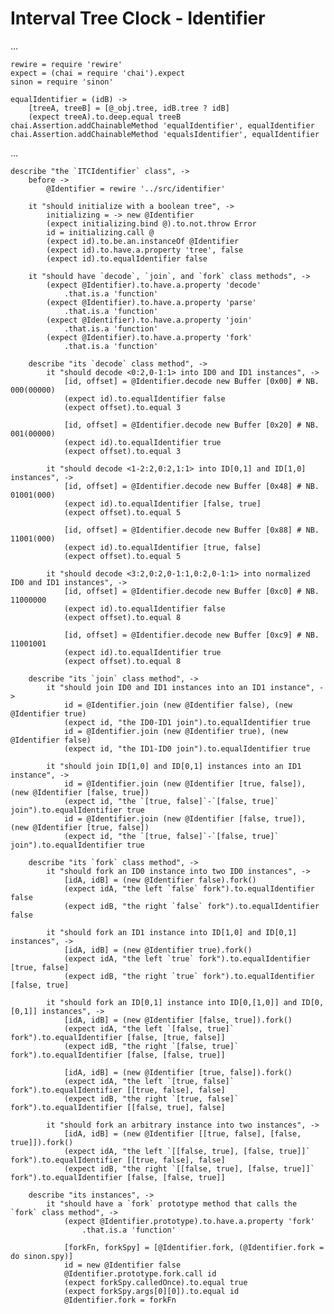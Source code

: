 # Interval Tree Clock - Identifier

…

    rewire = require 'rewire'
    expect = (chai = require 'chai').expect
    sinon = require 'sinon'

    equalIdentifier = (idB) ->
    	[treeA, treeB] = [@_obj.tree, idB.tree ? idB]
    	(expect treeA).to.deep.equal treeB
    chai.Assertion.addChainableMethod 'equalIdentifier', equalIdentifier
    chai.Assertion.addChainableMethod 'equalsIdentifier', equalIdentifier

…

    describe "the `ITCIdentifier` class", ->
    	before ->
    		@Identifier = rewire '../src/identifier'

    	it "should initialize with a boolean tree", ->
    		initializing = -> new @Identifier
    		(expect initializing.bind @).to.not.throw Error
    		id = initializing.call @
    		(expect id).to.be.an.instanceOf @Identifier
    		(expect id).to.have.a.property 'tree', false
    		(expect id).to.equalIdentifier false

    	it "should have `decode`, `join`, and `fork` class methods", ->
    		(expect @Identifier).to.have.a.property 'decode'
    			.that.is.a 'function'
    		(expect @Identifier).to.have.a.property 'parse'
    			.that.is.a 'function'
    		(expect @Identifier).to.have.a.property 'join'
    			.that.is.a 'function'
    		(expect @Identifier).to.have.a.property 'fork'
    			.that.is.a 'function'

    	describe "its `decode` class method", ->
    		it "should decode <0:2,0-1:1> into ID0 and ID1 instances", ->
    			[id, offset] = @Identifier.decode new Buffer [0x00] # NB. 000(00000)
    			(expect id).to.equalIdentifier false
    			(expect offset).to.equal 3

    			[id, offset] = @Identifier.decode new Buffer [0x20] # NB. 001(00000)
    			(expect id).to.equalIdentifier true
    			(expect offset).to.equal 3

    		it "should decode <1-2:2,0:2,1:1> into ID[0,1] and ID[1,0] instances", ->
    			[id, offset] = @Identifier.decode new Buffer [0x48] # NB. 01001(000)
    			(expect id).to.equalIdentifier [false, true]
    			(expect offset).to.equal 5

    			[id, offset] = @Identifier.decode new Buffer [0x88] # NB. 11001(000)
    			(expect id).to.equalIdentifier [true, false]
    			(expect offset).to.equal 5

    		it "should decode <3:2,0:2,0-1:1,0:2,0-1:1> into normalized ID0 and ID1 instances", ->
    			[id, offset] = @Identifier.decode new Buffer [0xc0] # NB. 11000000
    			(expect id).to.equalIdentifier false
    			(expect offset).to.equal 8

    			[id, offset] = @Identifier.decode new Buffer [0xc9] # NB. 11001001
    			(expect id).to.equalIdentifier true
    			(expect offset).to.equal 8

    	describe "its `join` class method", ->
    		it "should join ID0 and ID1 instances into an ID1 instance", ->
    			id = @Identifier.join (new @Identifier false), (new @Identifier true)
    			(expect id, "the ID0-ID1 join").to.equalIdentifier true
    			id = @Identifier.join (new @Identifier true), (new @Identifier false)
    			(expect id, "the ID1-ID0 join").to.equalIdentifier true

    		it "should join ID[1,0] and ID[0,1] instances into an ID1 instance", ->
    			id = @Identifier.join (new @Identifier [true, false]), (new @Identifier [false, true])
    			(expect id, "the `[true, false]`-`[false, true]` join").to.equalIdentifier true
    			id = @Identifier.join (new @Identifier [false, true]), (new @Identifier [true, false])
    			(expect id, "the `[true, false]`-`[false, true]` join").to.equalIdentifier true

    	describe "its `fork` class method", ->
    		it "should fork an ID0 instance into two ID0 instances", ->
    			[idA, idB] = (new @Identifier false).fork()
    			(expect idA, "the left `false` fork").to.equalIdentifier false
    			(expect idB, "the right `false` fork").to.equalIdentifier false

    		it "should fork an ID1 instance into ID[1,0] and ID[0,1] instances", ->
    			[idA, idB] = (new @Identifier true).fork()
    			(expect idA, "the left `true` fork").to.equalIdentifier [true, false]
    			(expect idB, "the right `true` fork").to.equalIdentifier [false, true]

    		it "should fork an ID[0,1] instance into ID[0,[1,0]] and ID[0,[0,1]] instances", ->
    			[idA, idB] = (new @Identifier [false, true]).fork()
    			(expect idA, "the left `[false, true]` fork").to.equalIdentifier [false, [true, false]]
    			(expect idB, "the right `[false, true]` fork").to.equalIdentifier [false, [false, true]]

    			[idA, idB] = (new @Identifier [true, false]).fork()
    			(expect idA, "the left `[true, false]` fork").to.equalIdentifier [[true, false], false]
    			(expect idB, "the right `[true, false]` fork").to.equalIdentifier [[false, true], false]

    		it "should fork an arbitrary instance into two instances", ->
    			[idA, idB] = (new @Identifier [[true, false], [false, true]]).fork()
    			(expect idA, "the left `[[false, true], [false, true]]` fork").to.equalIdentifier [[true, false], false]
    			(expect idB, "the right `[[false, true], [false, true]]` fork").to.equalIdentifier [false, [false, true]]

    	describe "its instances", ->
    		it "should have a `fork` prototype method that calls the `fork` class method", ->
    			(expect @Identifier.prototype).to.have.a.property 'fork'
    				.that.is.a 'function'

    			[forkFn, forkSpy] = [@Identifier.fork, (@Identifier.fork = do sinon.spy)]
    			id = new @Identifier false
    			@Identifier.prototype.fork.call id
    			(expect forkSpy.calledOnce).to.equal true
    			(expect forkSpy.args[0][0]).to.equal id
    			@Identifier.fork = forkFn
